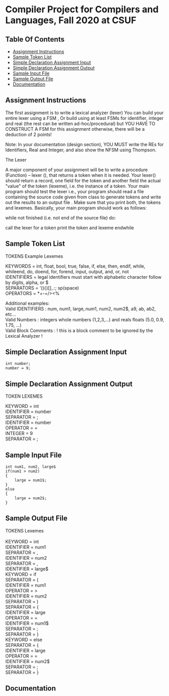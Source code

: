 # Compiler Project for Compilers and Languages, Fall 2020 at CSUF

## Table Of Contents
* [Assignment Instructions](#AssignmentInstructions)
* [Sample Token List](#SampleTokenList)
* [Simple Declaration Assignment Input](#AssignmentInput)
* [Simple Declaration Assignment Output](#AssignmentOutput)
* [Sample Input File](#InputFile)
* [Sample Output File](#OutputFile)
* [Documentation](#documentation)



## Assignment Instructions <a name = "AssigmentInstructions"></a>
The first assignment is to write a lexical analyzer (lexer)
You can build your entire lexer using a FSM , Or build using at least FSMs for
identifier, integer and real (the rest can be written ad-hoc/procedural) but YOU
HAVE TO CONSTRUCT A FSM for this assignment otherwise, there will be a deduction
of 2 points!

Note: In your documentation (design section), YOU MUST write the REs for Identifiers,
Real and Integer, and also show the NFSM using Thompson.

The Lexer

A major component of your assignment will be to write a procedure (Function) – lexer (), that
returns a token when it is needed. Your lexer() should return a record, one field for the token
and another field the actual "value" of the token (lexeme), i.e. the instance of a token.
Your main program should test the lexer i.e., your program should read a file containing
the source code given from class to generate tokens and write out the results to an output
file . Make sure that you print both, the tokens and lexemes.
Basically, your main program should work as follows:

while not finished (i.e. not end of the source file) do:

call the lexer for a token
print the token and lexeme
endwhile 


## Sample Token List <a name = "SampleTokenList"></a>

TOKENS			Example Lexemes</br>

KEYWORDS 	=	int, float, bool, true, false, if, else, then, endif, while, whileend, do, doend, for, forend, input, output, and, or, not </br>
IDENTIFIERS 	=	legal identifiers must start with alphabetic character follow by digits, alpha, or $</br>
SEPARATORS 	=	'(){}[],.:; sp(space)</br>
OPERATORS 	=	*+-=/><%</br>


Additional examples:</br>
Valid IDENTIFIERS	:  	num, num1, large$, num$1, num2, num2$, a9, ab, ab2, etc...</br>
Valid Numbers		:	integers whole numbers (1,2,3,...) and reals floats (5.0, 0.9, 1.75, ...)</br>
Valid Block Comments	:	!  this is a block comment to be ignored by the Lexical Analyzer !</br>



## Simple Declaration Assignment Input<a name ="AssignmentInput"></a>

```! Declare and assign a number !
int number;
number = 9;
```


## Simple Declaration Assignment Output<a name = "AssignmentOutput"></a>

TOKEN			LEXEMES </br>

KEYWORD		=	int</br>
IDENTIFIER	=	number</br>
SEPARATOR	=	;</br>
IDENTIFIER	=	number</br>
OPERATOR	=	=</br>
INTEGER		=	9</br>
SEPARATOR	=	;</br>


## Sample Input File<a nam e= "InputFile"></a>

``` ! Find largest value between two numbers!
int num1, num2, large$
if(num1 > num2)
{
	large = num1$;
}
else
{
	large = num2$;
}
```

## Sample Output File<a name = "OutputFile"></a>

TOKENS			Lexemes</br>
</br>
KEYWORD 	=	 int</br>
IDENTIFIER 	=	 num1</br>
SEPARATOR 	=	 ,</br>
IDENTIFIER 	=	 num2</br>
SEPARATOR 	=	 ,</br>
IDENTIFIER 	=	 large$</br>
KEYWORD 	=	 if</br>
SEPARATOR 	=	 (</br>
IDENTIFIER 	=	 num1</br>
OPERATOR 	=	 ></br>
IDENTIFIER 	=	 num2</br>
SEPARATOR 	=	 )</br>
SEPARATOR 	=	 {</br>
IDENTIFIER 	=	 large</br>
OPERATOR 	=	 =</br>
IDENTIFIER 	=	 num1$</br>
SEPARATOR 	=	 ;</br>
SEPARATOR 	=	 }</br>
KEYWORD 	=	 else</br>
SEPARATOR 	=	 {</br>
IDENTIFIER 	=	 large</br>
OPERATOR 	=	 =</br>
IDENTIFIER 	=	 num2$</br>
SEPARATOR 	=	 ;</br>
SEPARATOR 	=	 }</br>


## Documentation<a name = "documentation"></a>



